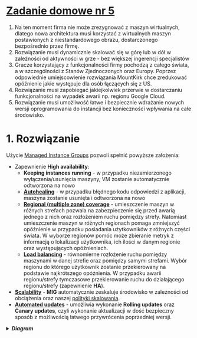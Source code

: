 # [Zadanie domowe nr 5](https://szkolachmury.pl/google-cloud-platform-droga-architekta/tydzien-5-instance-groups-i-autoskalowanie/zadanie-domowe-nr-5/)

1. Na ten moment firma nie może zrezygnować z maszyn wirtualnych, dlatego nowa architektura musi korzystać z wirtualnych maszyn postawionych z niestandardowego obrazu, dostarczonego bezpośrednio przez firmę.
2. Rozwiązanie musi dynamicznie skalować się w górę lub w dół w zależności od aktywności w grze - bez większej ingerencji specjalistów
3. Gracze korzystający z funkcjonalności firmy pochodzą z całego świata, a w szczególności z Stanów Zjednoczonych oraz Europy. Poprzez odpowiednie umiejscowienie rozwiązania MountKirk chce zredukować opóźnienie jakie występuje dla osób łączących się z US.
4. Rozwiązanie musi zapobiegać jakiejkolwiek przerwie w dostarczaniu funkcjonalności na wypadek awarii np. regionu Google Cloud.
5. Rozwiązanie musi umożliwość łatwe i bezpiecznie wdrażanie nowych wersji oprogramowania do instancji bez konieczności wpływania na całe środowisko.

# 1. Rozwiązanie
Użycie [Managed Instance Groups](https://cloud.google.com/compute/docs/instance-groups/) pozwoli spełnić powyższe założenia:
* Zapewnienie **High availability**:
  * **Keeping instances running** - w przypadku niezamierzonego wyłączenia/usunięcia maszyny, VM zostanie automatycznie odtworzona na nowo
  * [**Autohealing**](https://cloud.google.com/compute/docs/instance-groups/#autohealing) - w przypadku błędnego kodu odpowiedzi z aplikacji, maszyna zostanie usunięta i odtworzona na nowo
  * [**Regional (multiple zone) coverage**](https://cloud.google.com/compute/docs/instance-groups/#types_of_managed_instance_groups) - umieszczenie maszyn w różnych strefach pozwala na zabezpieczenie się przed awarią jednego z nich oraz rozłożeniem ruchu pomiędzy strefy. Natomiast umieszczenie maszyn w różnych regionach pomaga zmniejszyć opóźnienie w przypadku posiadania użytkowników z różnych części świata. W wyborze regionów pomóc może zbieranie metryk z informacją o lokalizacji użytkownika, ich ilości w danym regionie oraz występujących opóźnieniach.
  * [**Load balancing**](https://cloud.google.com/compute/docs/instance-groups/#load_balancing) - równomierne rozłożenie ruchu pomiędzy maszynami w danej strefie oraz pomiędzy samymi strefami. Wybór regionu do którego użytkownik zostanie przekierowany na podstawie najkrótszego opóźnienia. W przypadku awarii regionu/strefy tymczasowe przekierowanie ruchu do działającego regionu/strefy (zapewnienie **HA**).
* [**Scalability**](https://cloud.google.com/compute/docs/instance-groups/#autoscaling) - **MIG** automatycznie zeskaluje środowisko w zależności od obciążenia oraz naszej [polityki skalowania](https://cloud.google.com/compute/docs/autoscaler/#policies).
* [**Automated updates**](https://cloud.google.com/compute/docs/instance-groups/#automatic_updating) - umożliwia wykonanie **Rolling updates** oraz **Canary updates**, czyli wykonanie aktualizacji w dość bezpieczny sposób z możliwością łatwego przywrócenia poprzedniej wersji.

<details>
  <summary><b><i>Diagram</i></b></summary>

![Diagram](./img/20200112221046.jpg "Diagram")
</details>


